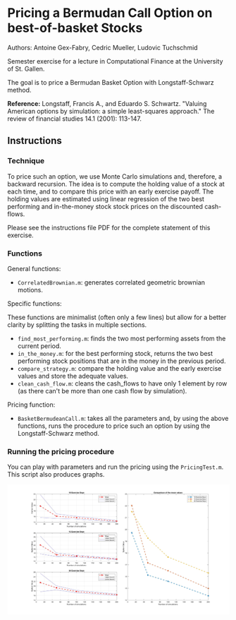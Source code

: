 # Pricing a Bermudan Call Option on best-of-basket Stocks

Authors: Antoine Gex-Fabry, Cedric Mueller, Ludovic Tuchschmid

Semester exercise for a lecture in Computational Finance at the University of St. Gallen. 

The goal is to price a Bermudan Basket Option with Longstaff-Schwarz method.

**Reference:** Longstaff, Francis A., and Eduardo S. Schwartz. "Valuing American options by simulation: a simple least-squares approach." The review of financial studies 14.1 (2001): 113-147.

## Instructions

### Technique 

To price such an option, we use Monte Carlo simulations and, therefore, a backward recursion. The idea is to compute the holding value of a stock at each time, and to compare this price with an early exercise payoff. The holding values are estimated using linear regression of the two best performing and in-the-money stock stock prices on the discounted cash-flows.

Please see the instructions file PDF for the complete statement of this exercise.

### Functions

General functions:
  * `CorrelatedBrownian.m`: generates correlated geometric brownian motions.

Specific functions:

These functions are minimalist (often only a few lines) but allow for a better clarity by splitting the tasks in multiple sections. 
  * `find_most_performing.m`: finds the two most performing assets from the current period. 
  * `in_the_money.m`: for the best performing stock, returns the two best performing stock positions that are in the money in the previous period. 
  * `compare_strategy.m`: compare the holding value and the early exercise values and store the adequate values. 
  * `clean_cash_flow.m`: cleans the cash_flows to have only 1 element by row (as there can't be more than one cash flow by simulation). 
  
Pricing function: 
  * `BasketBermudeanCall.m`: takes all the parameters and, by using the above functions, runs the procedure to price such an option by using the Longstaff-Schwarz method. 
  
### Running the pricing procedure

You can play with parameters and run the pricing using the `PricingTest.m`. This script also produces graphs. 

![Screenshot](ConfidenceIntervals.jpg)
